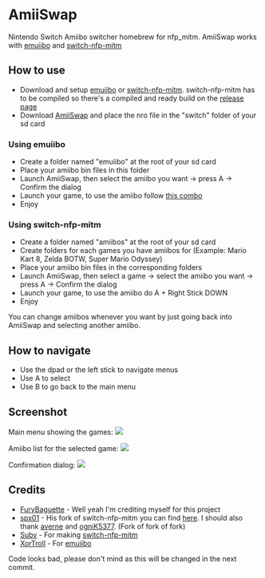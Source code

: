 # AmiiSwap
Nintendo Switch Amiibo switcher homebrew for nfp_mitm.
AmiiSwap works with [emuiibo](https://github.com/XorTroll/emuiibo) and [switch-nfp-mitm](https://github.com/spx01/switch-nfp-mitm)

## How to use
- Download and setup [emuiibo](https://github.com/XorTroll/emuiibo) or [switch-nfp-mitm](https://github.com/spx01/switch-nfp-mitm). switch-nfp-mitm has to be compiled so there's a compiled and ready build on the [release page](https://github.com/FuryBaguette/AmiiSwap/releases)
- Download [AmiiSwap](https://github.com/FuryBaguette/AmiiSwap/releases) and place the nro file in the "switch" folder of your sd card

### Using emuiibo
- Create a folder named "emuiibo" at the root of your sd card
- Place your amiibo bin files in this folder
- Launch AmiiSwap, then select the amiibo you want -> press A -> Confirm the dialog
- Launch your game, to use the amiibo follow [this combo](https://github.com/XorTroll/emuiibo/tree/0.1#combos)
- Enjoy

### Using switch-nfp-mitm
- Create a folder named "amiibos" at the root of your sd card
- Create folders for each games you have amiibos for (Example: Mario Kart 8, Zelda BOTW, Super Mario Odyssey)
- Place your amiibo bin files in the corresponding folders
- Launch AmiiSwap, then select a game -> select the amiibo you want -> press A -> Confirm the dialog
- Launch your game, to use the amiibo do A + Right Stick DOWN
- Enjoy

You can change amiibos whenever you want by just going back into AmiiSwap and selecting another amiibo.

## How to navigate
- Use the dpad or the left stick to navigate menus
- Use A to select
- Use B to go back to the main menu

## Screenshot
Main menu showing the games:
![](https://github.com/FuryBaguette/AmiiSwap/blob/master/Screenshots/MainScreen.jpg)

Amiibo list for the selected game:
![](https://github.com/FuryBaguette/AmiiSwap/blob/master/Screenshots/AmiiboList.jpg)

Confirmation dialog:
![](https://github.com/FuryBaguette/AmiiSwap/blob/master/Screenshots/UseAmiibo.jpg)

## Credits
- [FuryBaguette](https://github.com/FuryBaguette) - Well yeah I'm crediting myself for this project
- [spx01](https://github.com/spx01) - His fork of switch-nfp-mitm you can find [here](https://github.com/spx01/switch-nfp-mitm). I should also thank [averne](https://github.com/averne/) and [ogniK5377](https://github.com/ogniK5377). (Fork of fork of fork)
- [Subv](https://github.com/Subv) - For making [switch-nfp-mitm](https://github.com/Subv/switch-nfp-mitm)
- [XorTroll](https://github.com/XorTroll/) - For [emuiibo](https://github.com/XorTroll/emuiibo)

Code looks bad, please don't mind as this will be changed in the next commit.
